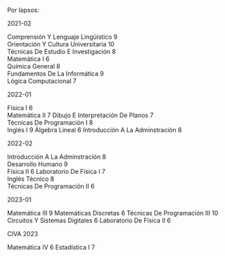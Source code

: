  Por lapsos:

2021-02   

Comprensión Y Lenguaje Lingüístico       9       
Orientación Y Cultura Universitaria      10               
Técnicas De Estudio E Investigación     8              
Matemática I                            6    
Química General                         8               
Fundamentos De La Informática           9               
Lógica Computacional                    7

2022-01

Física I                                6               
Matemática II                           7
Dibujo E Interpretación De Planos       7  
Técnicas De Programación I              8               
Inglés I                                9
Álgebra Lineal                          6
Introducción A La Adminstración         8
               
2022-02

Introducción A La Adminstración         8     
Desarrollo Humano                       9   
Física II                               6
Laboratorio De Física I                 7        
Inglés Técnico                          8               
Técnicas De Programación II             6

2023-01 

Matemática III                          9
Matemáticas Discretas                   6
Técnicas De Programación III            10              
Circuitos Y Sistemas Digitales          6
Laboratorio De Física II                6

CIVA 2023

Matemática IV                           6
Estadística I                           7